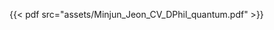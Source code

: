 <style>
    #theme-toggle,
    .top-link {
        display: none;
    }
    .resume {
        /* position: relative;
        height: calc(90vh - var(--header-height) - var(--footer-height));
        max-width: calc(var(--main-width) + var(--gap) * 10);
        margin: auto;
        padding: var(--gap); text-align: center; */
        height: 70vh;
    }
</style>

{{< pdf src="assets/Minjun_Jeon_CV_DPhil_quantum.pdf" >}}
